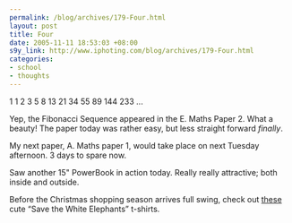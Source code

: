 ```yaml
--- 
permalink: /blog/archives/179-Four.html
layout: post
title: Four
date: 2005-11-11 18:53:03 +08:00
s9y_link: http://www.iphoting.com/blog/archives/179-Four.html
categories: 
- school
- thoughts
---
```

<p class="whiteline"><p>1 1 2 3 5 8 13 21 34 55 89 144 233 ...</p>
</p><p class="whiteline"><p>Yep, the Fibonacci Sequence appeared in the E. Maths Paper 2. What a beauty! The paper today was rather easy, but less straight forward <i>finally</i>.</p>
</p><p class="whiteline"><p>My next paper, A. Maths paper 1, would take place on next Tuesday afternoon. 3 days to spare now.</p>
</p><p class="whiteline"><p>Saw another 15" PowerBook in action today. Really really attractive; both inside and outside.</p>
</p><p class="break"><p>Before the Christmas shopping season arrives full swing, check out <a onclick="_gaq.push(['_trackPageview', '/extlink/singaporeangle.blogspot.com/2005/11/white-elephant-t-shirts.html']);"  href="http://singaporeangle.blogspot.com/2005/11/white-elephant-t-shirts.html">these</a> cute &#8220;Save the White Elephants&#8221; t-shirts.</p></p>
